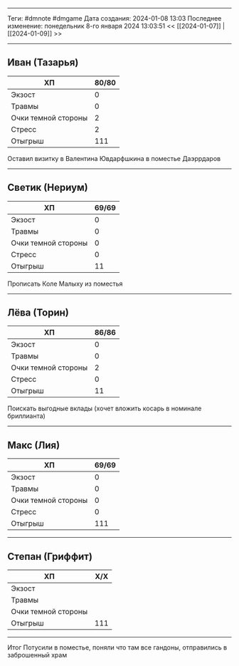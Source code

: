  ___
Теги: #dmnote #dmgame 
Дата создания: 2024-01-08 13:03 
Последнее изменение: понедельник 8-го января 2024 13:03:51
<< [[2024-01-07]] | [[2024-01-09]] >> 
___
## Иван (Тазарья)

| ХП | 80/80 |
| ---- | ---- |
| Экзост | 0 |
| Травмы | 0 |
| Очки темной стороны | 2 |
| Стресс | 2 |
| Отыгрыш | 111 |

Оставил визитку в Валентина Ювдарфшкина в поместье Даэррдаров

---
## Светик (Нериум)

| ХП | 69/69 |
| ---- | ---- |
| Экзост | 0 |
| Травмы | 0 |
| Очки темной стороны | 0 |
| Стресс | 0 |
| Отыгрыш | 11 |

Прописать Коле Малыху из поместья 

---
## Лёва (Торин)

| ХП | 86/86 |
| ---- | ---- |
| Экзост | 0 |
| Травмы | 0 |
| Очки темной стороны | 2 |
| Стресс | 0 |
| Отыгрыш | 11 |
Поискать выгодные вклады (хочет вложить косарь в номинале бриллианта)

---
## Макс (Лия)

| ХП | 69/69 |
| ---- | ---- |
| Экзост | 0 |
| Травмы | 0 |
| Очки темной стороны | 0 |
| Стресс | 0 |
| Отыгрыш | 111 |

---
## Степан (Гриффит)

| ХП | X/X |
| ---- | ---- |
| Экзост |  |
| Травмы |  |
| Очки темной стороны |  |
| Отыгрыш | 111 |

---

Итог
Потусили в поместье, поняли что там все гандоны, отправились в заброшенный храм 